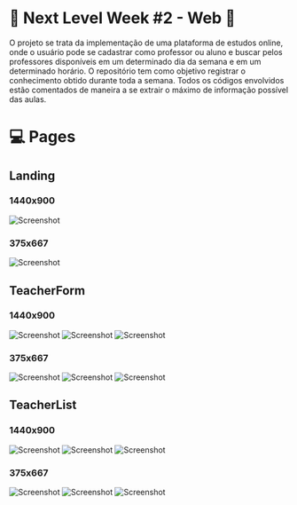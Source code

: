 # :rocket: Next Level Week #2 - Web :beginner:

O projeto se trata da implementação de uma plataforma de estudos online, onde o usuário pode se cadastrar como professor ou aluno e buscar pelos professores disponíveis em um determinado dia da semana e em um determinado horário.
O repositório tem como objetivo registrar o conhecimento obtido durante toda a semana. Todos os códigos envolvidos estão comentados de maneira a se extrair o máximo de informação possível das aulas.

# :computer: Pages

## Landing
### 1440x900
![Screenshot](src/assets/prints/Landing_1440x900.PNG)
### 375x667
![Screenshot](src/assets/prints/Landing_375x667.PNG)

## TeacherForm
### 1440x900
![Screenshot](src/assets/prints/TeacherFrom_1440x900_1.PNG)
![Screenshot](src/assets/prints/TeacherFrom_1440x900_2.PNG)
![Screenshot](src/assets/prints/TeacherFrom_1440x900_3.PNG)
### 375x667
![Screenshot](src/assets/prints/TeacherFrom_375x667_1.PNG)
![Screenshot](src/assets/prints/TeacherFrom_375x667_2.PNG)
![Screenshot](src/assets/prints/TeacherFrom_375x667_3.PNG)

## TeacherList
### 1440x900
![Screenshot](src/assets/prints/TeacherList_1440x900_1.PNG)
![Screenshot](src/assets/prints/TeacherList_1440x900_2.PNG)
![Screenshot](src/assets/prints/TeacherList_1440x900_3.PNG)
### 375x667
![Screenshot](src/assets/prints/TeacherList_375x667_1.PNG)
![Screenshot](src/assets/prints/TeacherList_375x667_2.PNG)
![Screenshot](src/assets/prints/TeacherList_375x667_3.PNG)


